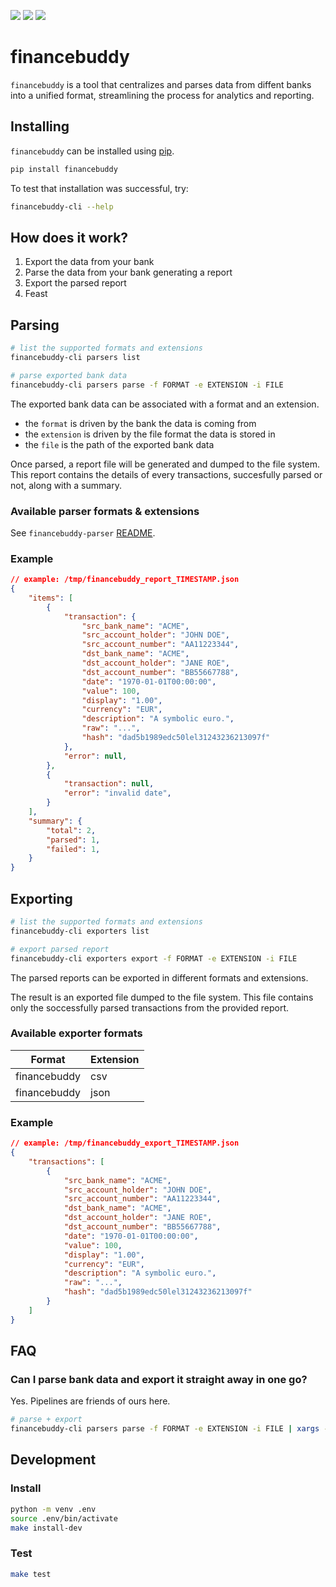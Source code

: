![](https://img.shields.io/badge/pypi-0.8.0-blue)
![](https://img.shields.io/badge/python-3.12-blue)
![](https://img.shields.io/badge/license-GPLv3.0-blue)

# financebuddy

`financebuddy` is a tool that centralizes and parses data from diffent banks into a unified format, streamlining the process for analytics and reporting.

## Installing

`financebuddy` can be installed using [pip](https://pypi.org/project/pip/).

```sh
pip install financebuddy
```

To test that installation was successful, try:

```sh
financebuddy-cli --help
```

## How does it work?

1. Export the data from your bank
2. Parse the data from your bank generating a report
3. Export the parsed report
4. Feast

## Parsing

```sh
# list the supported formats and extensions
financebuddy-cli parsers list

# parse exported bank data
financebuddy-cli parsers parse -f FORMAT -e EXTENSION -i FILE
```

The exported bank data can be associated with a format and an extension.

- the `format` is driven by the bank the data is coming from
- the `extension` is driven by the file format the data is stored in
- the `file` is the path of the exported bank data

Once parsed, a report file will be generated and dumped to the file system. This report contains the details of every transactions, succesfully parsed or not, along with a summary.

### Available parser formats & extensions

See `financebuddy-parser` [README](https://github.com/cedricduriau/financebuddy-parsers?tab=readme-ov-file#available-parsers).

### Example
```json
// example: /tmp/financebuddy_report_TIMESTAMP.json
{
    "items": [
        {
            "transaction": {
                "src_bank_name": "ACME",
                "src_account_holder": "JOHN DOE",
                "src_account_number": "AA11223344",
                "dst_bank_name": "ACME",
                "dst_account_holder": "JANE ROE",
                "dst_account_number": "BB55667788",
                "date": "1970-01-01T00:00:00",
                "value": 100,
                "display": "1.00",
                "currency": "EUR",
                "description": "A symbolic euro.",
                "raw": "...",
                "hash": "dad5b1989edc50lel31243236213097f"
            },
            "error": null,
        },
        {
            "transaction": null,
            "error": "invalid date",
        }
    ],
    "summary": {
        "total": 2,
        "parsed": 1,
        "failed": 1,
    }
}
```

## Exporting

```sh
# list the supported formats and extensions
financebuddy-cli exporters list

# export parsed report
financebuddy-cli exporters export -f FORMAT -e EXTENSION -i FILE
```

The parsed reports can be exported in different formats and extensions.

The result is an exported file dumped to the file system. This file contains only the soccessfully parsed transactions from the provided report.

### Available exporter formats

| Format        | Extension   |
|---------------|-------------|
| financebuddy  | csv         |
| financebuddy  | json        |

### Example
```json
// example: /tmp/financebuddy_export_TIMESTAMP.json
{
    "transactions": [
        {
            "src_bank_name": "ACME",
            "src_account_holder": "JOHN DOE",
            "src_account_number": "AA11223344",
            "dst_bank_name": "ACME",
            "dst_account_holder": "JANE ROE",
            "dst_account_number": "BB55667788",
            "date": "1970-01-01T00:00:00",
            "value": 100,
            "display": "1.00",
            "currency": "EUR",
            "description": "A symbolic euro.",
            "raw": "...",
            "hash": "dad5b1989edc50lel31243236213097f"
        }
    ]
}
```

## FAQ

### Can I parse bank data and export it straight away in one go?

Yes. Pipelines are friends of ours here.

```sh
# parse + export
financebuddy-cli parsers parse -f FORMAT -e EXTENSION -i FILE | xargs -I{} financebuddy-cli exporters export -f financebuddy -e json -i {}
```

## Development

### Install
```sh
python -m venv .env
source .env/bin/activate
make install-dev
```

### Test
```sh
make test
```
